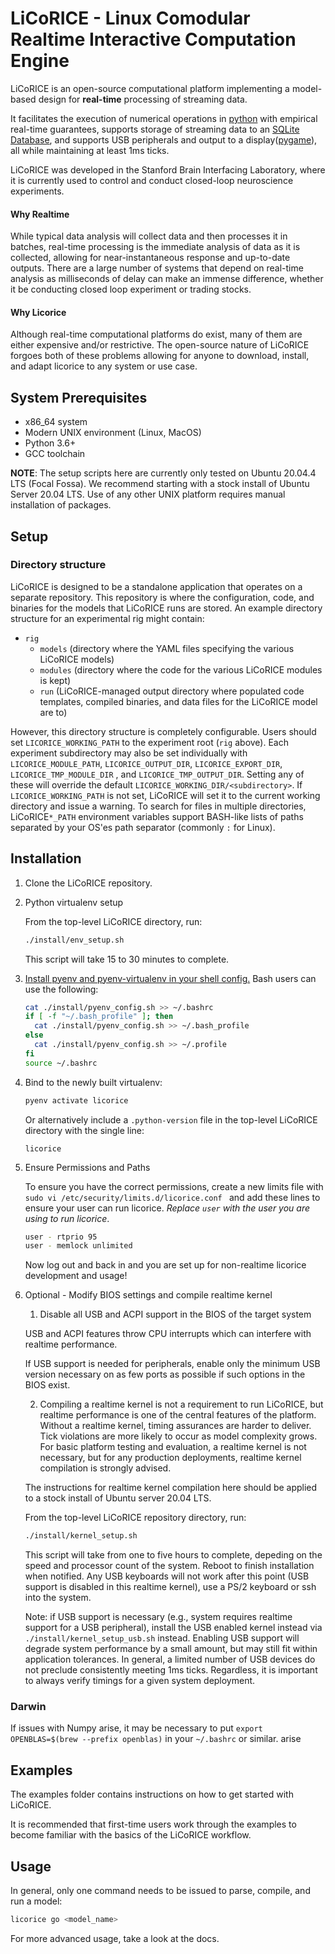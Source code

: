# LiCoRICE - Linux Comodular Realtime Interactive Computation Engine

LiCoRICE is an open-source computational platform implementing a model-based design for **real-time** processing of streaming data.

It facilitates the execution of numerical operations in [python](https://www.python.org) with empirical real-time guarantees, supports storage of streaming data to an [SQLite Database](https://www.sqlite.org/index.html), and supports USB peripherals and output to a display([pygame](https://www.pygame.org/wiki/about)), all while maintaining at least 1ms ticks.

LiCoRICE was developed in the Stanford Brain Interfacing Laboratory, where it is currently used to control and conduct closed-loop neuroscience experiments.

#### Why Realtime

While typical data analysis will collect data and then processes it in batches, real-time processing is the immediate analysis of data as it is collected, allowing for near-instantaneous response and up-to-date outputs. There are a large number of systems that depend on real-time analysis as milliseconds of delay can make an immense difference, whether it be conducting closed loop experiment or trading stocks.

#### Why Licorice

Although real-time computational platforms do exist, many of them are either expensive and/or restrictive. The open-source nature of LiCoRICE forgoes both of these problems allowing for anyone to download, install, and adapt licorice to any system or use case.

## System Prerequisites

* x86\_64 system
* Modern UNIX environment (Linux, MacOS)
* Python 3.6+
* GCC toolchain

**NOTE**: The setup scripts here are currently only tested on Ubuntu 20.04.4 LTS (Focal Fossa).
We recommend starting with a stock install of Ubuntu Server 20.04 LTS.
Use of any other UNIX platform requires manual installation of packages.

## Setup

### Directory structure

LiCoRICE is designed to be a standalone application that operates on a separate repository.
This repository is where the configuration, code, and binaries for the models that LiCoRICE runs are stored.
An example directory structure for an experimental rig might contain:

* `rig`
  * `models` (directory where the YAML files specifying the various LiCoRICE models)
  * `modules` (directory where the code for the various LiCoRICE modules is kept)
  * `run` (LiCoRICE-managed output directory where populated code templates, compiled binaries, and data files for the LiCoRICE model are to)

However, this directory structure is completely configurable. Users should set `LICORICE_WORKING_PATH` to the experiment root (`rig` above). Each experiment subdirectory may also be set individually with `LICORICE_MODULE_PATH`, `LICORICE_OUTPUT_DIR`, `LICORICE_EXPORT_DIR`, `LICORICE_TMP_MODULE_DIR` , and `LICORICE_TMP_OUTPUT_DIR`. Setting any of these will override the default `LICORICE_WORKING_DIR/<subdirectory>`. If `LICORICE_WORKING_PATH` is not set, LiCoRICE will set it to the current working directory and issue a warning. To search for files in multiple directories, LiCoRICE`*_PATH` environment variables support BASH-like lists of paths separated by your OS'es path separator (commonly `:` for Linux).


## Installation

1. Clone the LiCoRICE repository.

1. Python virtualenv setup

    From the top-level LiCoRICE directory, run:

    ```bash
    ./install/env_setup.sh
    ```

    This script will take 15 to 30 minutes to complete.

1. [Install pyenv and pyenv-virtualenv in your shell config.](https://github.com/pyenv/pyenv#set-up-your-shell-environment-for-pyenv) Bash users can use the following:

    ```bash
    cat ./install/pyenv_config.sh >> ~/.bashrc
    if [ -f "~/.bash_profile" ]; then
      cat ./install/pyenv_config.sh >> ~/.bash_profile
    else
      cat ./install/pyenv_config.sh >> ~/.profile
    fi
    source ~/.bashrc
    ```

1. Bind to the newly built virtualenv:

    ```bash
    pyenv activate licorice
    ```

    Or alternatively include a `.python-version` file in the top-level LiCoRICE directory with the single line:

    ```
    licorice
    ```



1. Ensure Permissions and Paths

    To ensure you have the correct permissions, create a new limits file with ```sudo vi /etc/security/limits.d/licorice.conf ``` and add these lines to ensure your user can run licorice. _Replace `user` with the user you are using to run licorice_.

    ```bash
    user - rtprio 95
    user - memlock unlimited
    ```

    Now log out and back in and you are set up for non-realtime licorice development and usage!

1. Optional - Modify BIOS settings and compile realtime kernel

    1. Disable all USB and ACPI support in the BIOS of the target system

    USB and ACPI features throw CPU interrupts which can interfere with realtime performance.

    If USB support is needed for peripherals, enable only the minimum USB version necessary on as few ports as possible if such options in the BIOS exist.

    2. Compiling a realtime kernel is not a requirement to run LiCoRICE, but realtime performance is one of the central features of the platform.
    Without a realtime kernel, timing assurances are harder to deliver.
    Tick violations are more likely to occur as model complexity grows.
    For basic platform testing and evaluation, a realtime kernel is not necessary, but for any production deployments, realtime kernel compilation is strongly advised.

    The instructions for realtime kernel compilation here should be applied to a stock install of Ubuntu server 20.04 LTS.

    From the top-level LiCoRICE repository directory, run:

    ```bash
    ./install/kernel_setup.sh
    ```

    This script will take from one to five hours to complete, depeding on the speed and processor count of the system.
    Reboot to finish installation when notified.
    Any USB keyboards will not work after this point (USB support is disabled in this realtime kernel), use a PS/2 keyboard or ssh into the system.

    Note: if USB support is necessary (e.g., system requires realtime support for a USB peripheral), install the USB enabled kernel instead via `./install/kernel_setup_usb.sh` instead. Enabling USB support will degrade system performance by a small amount, but may still fit within application tolerances. In general, a limited number of USB devices do not preclude consistently meeting 1ms ticks. Regardless, it is important to always verify timings for a given system deployment.

### Darwin

If issues with Numpy arise, it may be necessary to put `export OPENBLAS=$(brew --prefix openblas)` in your `~/.bashrc` or similar.
arise

## Examples

The examples folder contains instructions on how to get started with LiCoRICE.

It is recommended that first-time users work through the examples to become familiar with the basics of the LiCoRICE workflow.

## Usage

In general, only one command needs to be issued to parse, compile, and run a model:

```bash
licorice go <model_name>
```

For more advanced usage, take a look at the docs.

